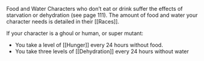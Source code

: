 Food and Water Characters who don’t eat or drink suffer the effects of starvation or dehydration (see page 111). The amount of food and water your character needs is detailed in their [[Races]].

If your character is a ghoul or human, or super mutant: 
- You take a level of [[Hunger]] every 24 hours without food. 
- You take three levels of [[Dehydration]] every 24 hours without water